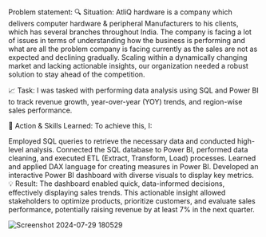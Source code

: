 Problem statement:
🔍 Situation:
AtliQ hardware is a company which delivers computer hardware & peripheral Manufacturers to his clients, which has several branches throughout India. The company is facing a lot of issues in terms of understanding how the business is performing and what are all the problem company is facing currently as the sales are not as expected and declining gradually.
Scaling within a dynamically changing market and lacking actionable insights, our organization needed a robust solution to stay ahead of the competition.

📈 Task:
I was tasked with performing data analysis using SQL and Power BI to track revenue growth, year-over-year (YOY) trends, and region-wise sales performance.

🚀 Action & Skills Learned:
To achieve this, I:

Employed SQL queries to retrieve the necessary data and conducted high-level analysis.
Connected the SQL database to Power BI, performed data cleaning, and executed ETL (Extract, Transform, Load) processes.
Learned and applied DAX language for creating measures in Power BI.
Developed an interactive Power BI dashboard with diverse visuals to display key metrics.
💡 Result:
The dashboard enabled quick, data-informed decisions, effectively displaying sales trends. This actionable insight allowed stakeholders to optimize products, prioritize customers, and evaluate sales performance, potentially raising revenue by at least 7% in the next quarter.

![Screenshot 2024-07-29 180529](https://github.com/user-attachments/assets/6ca2861a-d61a-42a0-b26c-4e189447c11e)
